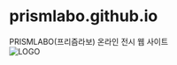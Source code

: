 # prismlabo.github.io
PRISMLABO(프리즘라보) 온라인 전시 웹 사이트
<br>
<img src="https://github.com/prismlabo/prismlabo.github.io/blob/main/prismlabo/data/logo.png?raw=true" alt="LOGO">
